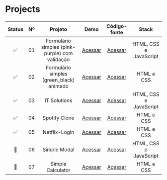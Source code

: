 # Projects

###

| Status | Nº | Projeto | Demo | Código-fonte | Stack |
| :---: | :---:  | :---:  | :---:  | :---:  | :---:     |
| ✅ | 01 | Formulário simples (pink-purple) com validação | [Acessar](https://mateusskv9.github.io/projects/01-simple_login_1-pink_purple/) | [Acessar](./01-simple_login_1-pink_purple/) | HTML, CSS e JavaScript |
| ✅ | 02 | Formulário simples (green_black) animado | [Acessar](https://mateusskv9.github.io/projects/02-simple_login_2-green_black) | [Acessar](./02-simple_login_2-green_black/) | HTML e CSS |
| ✅ | 03 | IT Solutions | [Acessar](https://mateusskv9.github.io/projects/03-it-solutions) | [Acessar](./03-it-solutions/) | HTML, CSS e JavaScript |
| ✅ | 04 | Spotify Clone | [Acessar](https://mateusskv9.github.io/projects/04-spotify-clone) | [Acessar](./04-spotify-clone/) | HTML e CSS |
| ✅ | 05 | Netflix-Login | [Acessar](https://mateusskv9.github.io/projects/05-netflix-login) | [Acessar](./05-netflix-login/) | HTML e CSS |
| 🚧 | 06 | Simple Modal | [Acessar](https://mateusskv9.github.io/projects/06-simple_modal) | [Acessar](./06-simple_modal/) | HTML, CSS e JavaScript |
| 🚧 | 07 | Simple Calculator | [Acessar](https://mateusskv9.github.io/projects/07-simple_calculator) | [Acessar](./07-simple_calculator/) | HTML e CSS |